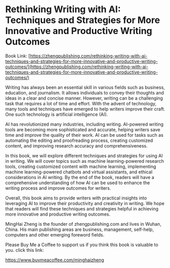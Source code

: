 # Rethinking Writing with AI: Techniques and Strategies for More Innovative and Productive Writing Outcomes

Book Link: [https://zhengpublishing.com/rethinking-writing-with-ai-techniques-and-strategies-for-more-innovative-and-productive-writing-outcomes/](https://zhengpublishing.com/rethinking-writing-with-ai-techniques-and-strategies-for-more-innovative-and-productive-writing-outcomes/)

Writing has always been an essential skill in various fields such as business, education, and journalism. It allows individuals to convey their thoughts and ideas in a clear and concise manner. However, writing can be a challenging task that requires a lot of time and effort. With the advent of technology, many tools and techniques have emerged to help writers improve their craft. One such technology is artificial intelligence (AI).

AI has revolutionized many industries, including writing. AI-powered writing tools are becoming more sophisticated and accurate, helping writers save time and improve the quality of their work. AI can be used for tasks such as automating the editing and proofreading process, creating customized content, and improving research accuracy and comprehensiveness.

In this book, we will explore different techniques and strategies for using AI in writing. We will cover topics such as machine learning-powered research tools, creating customized content with machine learning, implementing machine learning-powered chatbots and virtual assistants, and ethical considerations in AI writing. By the end of the book, readers will have a comprehensive understanding of how AI can be used to enhance the writing process and improve outcomes for writers.

Overall, this book aims to provide writers with practical insights into leveraging AI to improve their productivity and creativity in writing. We hope that readers will find these techniques and strategies helpful in achieving more innovative and productive writing outcomes.

MingHai Zheng is the founder of zhengpublishing.com and lives in Wuhan, China. His main publishing areas are business, management, self-help, computers and other emerging foreword fields.

Please Buy Me a Coffee to support us if you think this book is valuable to you. click this link:

https://www.buymeacoffee.com/minghaizheng
